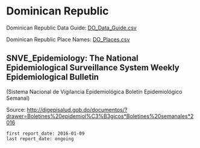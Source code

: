 # Dominican Republic

Dominican Republic Data Guide\: [DO_Data_Guide.csv](DO_Data_Guide.csv)

Dominican Republic Place Names: [DO_Places.csv](DO_Place.csv)

## SNVE_Epidemiology: The National Epidemiological Surveillance System Weekly Epidemiological Bulletin
\(Sistema Nacional de Vigilancia Epidemiológica Boletín Epidemiológico Semanal\)

Source: <http://digepisalud.gob.do/documentos/?drawer=Boletines%20epidemiol%C3%B3gicos*Boletines%20semanales*2016>

    first report_date: 2016-01-09
    last report_date: ongoing



